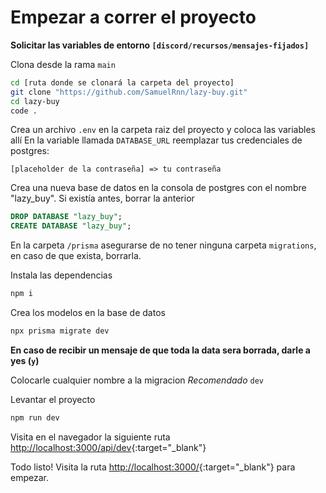 # Empezar a correr el proyecto

**Solicitar las variables de entorno `[discord/recursos/mensajes-fijados]`**

Clona desde la rama `main`

```bash
cd [ruta donde se clonará la carpeta del proyecto]
git clone "https://github.com/SamuelRnn/lazy-buy.git"
cd lazy-buy
code .
```
Crea un archivo `.env` en la carpeta raiz del proyecto y coloca las variables allí
En la variable llamada `DATABASE_URL` reemplazar tus credenciales de postgres:

```
[placeholder de la contraseña] => tu contraseña
```

Crea una nueva base de datos en la consola de postgres con el nombre "lazy_buy". Si existía antes, borrar la anterior

```sql
DROP DATABASE "lazy_buy";
CREATE DATABASE "lazy_buy";
```

En la carpeta `/prisma` asegurarse de no tener ninguna carpeta `migrations`, en caso de que exista, borrarla.

Instala las dependencias

```bash
npm i
```

Crea los modelos en la base de datos

```bash
npx prisma migrate dev
```

**En caso de recibir un mensaje de que toda la data sera borrada, darle a yes (`y`)**

Colocarle cualquier nombre a la migracion _Recomendado_ `dev`

Levantar el proyecto

```bash
npm run dev
```

Visita en el navegador la siguiente ruta [http://localhost:3000/api/dev](http://localhost:3000/api/dev){:target="_blank"}

Todo listo! Visita la ruta [http://localhost:3000/](http://localhost:3000/){:target="_blank"} para empezar.
